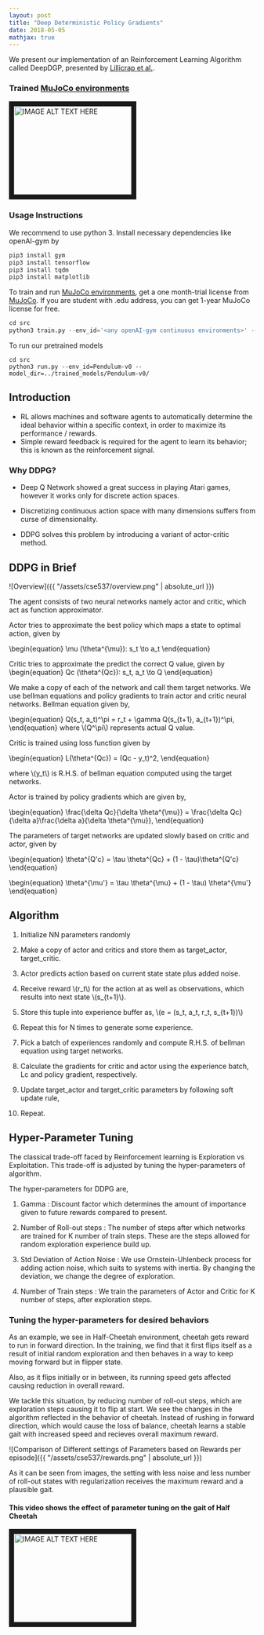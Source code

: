 ```yaml
---
layout: post
title: "Deep Deterministic Policy Gradients"
date: 2018-05-05
mathjax: true
---
```


We present our implementation of an Reinforcement Learning Algorithm called DeepDGP, presented by [Lillicrap et
al.](https://arxiv.org/abs/1509.02971).

### Trained [MuJoCo environments](https://gym.openai.com/envs/#mujoco)

<a href="https://www.youtube.com/embed/C5tIEuEycJY " target="_blank"><img src="http://img.youtube.com/vi/C5tIEuEycJY/0.jpg"
alt="IMAGE ALT TEXT HERE" width="240" height="180" border="10" /></a>

### Usage Instructions
We recommend to use python 3.
Install necessary dependencies like openAI-gym by

``` python
pip3 install gym
pip3 install tensorflow
pip3 install tqdm
pip3 install matplotlib
```

To train and run [MuJoCo environments](https://gym.openai.com/envs/#mujoco),
get a one month-trial license from [MuJoCo](http://www.mujoco.org/).
If you are student with .edu address, you can get 1-year MuJoCo license for
free.


``` python
cd src
python3 train.py --env_id='<any openAI-gym continuous environments>' --model_dir=../trained_models/
```

To run our pretrained models
```
cd src
python3 run.py --env_id=Pendulum-v0 --model_dir=../trained_models/Pendulum-v0/
```

## Introduction

- RL allows machines and software agents to automatically determine the ideal behavior within a specific context, in order to maximize its performance / rewards.
- Simple reward feedback is required for the agent to learn its behavior; this is known as the reinforcement signal.

### Why DDPG?

- Deep Q Network showed a great success in playing Atari games, however it works only for discrete action spaces.

- Discretizing continuous action space with many dimensions suffers from curse of dimensionality.

- DDPG solves this problem by introducing a variant of actor-critic method.



## DDPG in Brief

![Overview]({{ "/assets/cse537/overview.png" | absolute_url }})

The agent consists of two neural networks namely actor and critic, which act as
function approximator.

Actor tries to approximate the best policy which maps a state to optimal action, given by

\begin{equation}
  \mu (\theta^{\mu}): s_t \to a_t
\end{equation}

Critic tries to approximate the predict the correct Q value, given by
\begin{equation}
  Qc (\theta^{Qc}): s_t, a_t \to Q
\end{equation}

We make a copy of each of the network and call them target networks.
We use bellman equations and policy gradients to train actor and critic neural networks.
Bellman equation given by,

\begin{equation}
  Q(s_t, a_t)^\pi = r_t + \gamma Q(s_{t+1}, a_{t+1})^\pi,
\end{equation}
where \\(Q^\pi\\) represents actual Q value.

Critic is trained using loss function given by

\begin{equation}
 L(\theta^{Qc}) = (Qc - y_t)^2,
\end{equation}

where \\(y_t\\) is R.H.S. of bellman equation computed using the target networks.

Actor is trained by policy gradients which are given by,

\begin{equation}
 \frac{\delta Qc}{\delta \theta^{\mu}} = \frac{\delta Qc}{\delta a}\frac{\delta a}{\delta \theta^{\mu}},
\end{equation}

The parameters of target networks are updated slowly based on
critic and actor, given by

\begin{equation}
\theta^{Q'c} = \tau \theta^{Qc} + (1 - \tau)\theta^{Q'c}
\end{equation}

\begin{equation}
\theta^{\mu'} = \tau \theta^{\mu} + (1 - \tau) \theta^{\mu'}
\end{equation}




## Algorithm

1. Initialize NN parameters randomly

2. Make a copy of actor and critics and store them as target_actor, target_critic.

3. Actor predicts action based on current state state plus added noise.

4. Receive reward \\(r_t\\) for the action at as well as observations, which results into next state \\(s_{t+1}\\).

5. Store this tuple into experience buffer as, \\(e = (s_t, a_t, r_t, s_{t+1})\\)

6. Repeat this for N times to generate some experience.

7. Pick a batch of experiences randomly and compute R.H.S. of bellman equation using target networks.

8. Calculate the gradients for critic and actor using the experience batch, Lc and  policy gradient, respectively.

9. Update target_actor and target_critic parameters by following soft update rule,

10. Repeat.


## Hyper-Parameter Tuning
The classical trade-off faced by Reinforcement learning is Exploration vs
Exploitation. This trade-off is adjusted by tuning the hyper-parameters of
algorithm.

The hyper-parameters for DDPG are,

1. Gamma : Discount factor which determines the amount of importance given to future rewards compared to
    present.

2. Number of Roll-out steps : The number of steps after which networks are trained
   for K number of train steps. These are the steps allowed for random
   exploration experience build up.

3. Std Deviation of Action Noise : We use Ornstein-Uhlenbeck process for adding action noise,
   which suits to systems with inertia. By changing the deviation, we change the
   degree of exploration.

4. Number of Train steps : We train the parameters of Actor and Critic for K
   number of steps, after exploration steps.


### Tuning the hyper-parameters for desired behaviors

As an example, we see in Half-Cheetah environment, cheetah gets reward to run in
forward direction. In the training, we find that it first flips itself as a
result of initial random exploration and then behaves in a way to keep moving
forward but in flipper state.

Also, as it flips initially or in between, its running speed gets affected causing
reduction in overall reward.

We tackle this situation, by reducing number of roll-out steps, which are
exploration steps causing it to flip at start. We see the changes in the
algorithm reflected in the behavior of cheetah.
Instead of rushing in forward direction, which would cause the loss of balance,
cheetah learns a stable gait with increased speed and recieves overall maximum reward.

![Comparison of Different settings of Parameters based on Rewards per episode]({{ "/assets/cse537/rewards.png" | absolute_url }})

As it can be seen from images, the setting with less noise and less number of
roll-out states with regularization receives the maximum reward and a plausible
gait.

#### This video shows the effect of parameter tuning on the gait of Half Cheetah
<a href="https://www.youtube.com/embed/qU8Nd9lyxlw" target="_blank"><img src="http://img.youtube.com/vi/qU8Nd9lyxlw/0.jpg"
alt="IMAGE ALT TEXT HERE" width="240" height="180" border="10" /></a>


